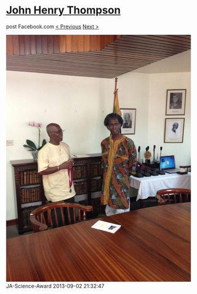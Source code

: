 # [John Henry Thompson](../README.md)
post Facebook.com
[< Previous](2013-09-02-47.md) [Next >](2013-09-02-49.md)

[![](../media/2013-09-02/JA-Science-Award-37.jpg)](../README.md)
JA-Science-Award
2013-09-02 21:32:47